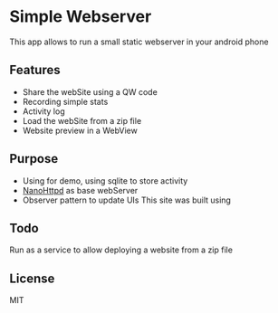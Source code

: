 # Simple Webserver
This app allows to run a small static webserver in your android phone

## Features
* Share the webSite using a QW code
* Recording simple stats
* Activity log
* Load the webSite from a zip file
* Website preview in a WebView

## Purpose
* Using for demo, using sqlite to store activity
* [NanoHttpd](https://github.com/NanoHttpd/nanohttpd) as base webServer
* Observer pattern to update UIs
This site was built using 

## Todo
Run as a service to allow deploying a website from a zip file

## License
MIT
